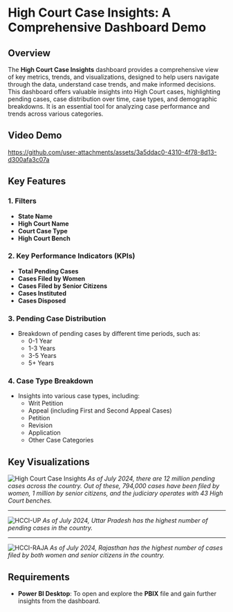 # High Court Case Insights: A Comprehensive Dashboard Demo

## Overview
The **High Court Case Insights** dashboard provides a comprehensive view of key metrics, trends, and visualizations, designed to help users navigate through the data, understand case trends, and make informed decisions. This dashboard offers valuable insights into High Court cases, highlighting pending cases, case distribution over time, case types, and demographic breakdowns. It is an essential tool for analyzing case performance and trends across various categories.

## Video Demo
https://github.com/user-attachments/assets/3a5ddac0-4310-4f78-8d13-d300afa3c07a

## Key Features
### 1. **Filters**
   - **State Name**
   - **High Court Name**
   - **Court Case Type**
   - **High Court Bench**

### 2. **Key Performance Indicators (KPIs)**
   - **Total Pending Cases**
   - **Cases Filed by Women**
   - **Cases Filed by Senior Citizens**
   - **Cases Instituted**
   - **Cases Disposed**

### 3. **Pending Case Distribution**
   - Breakdown of pending cases by different time periods, such as:
     - 0-1 Year
     - 1-3 Years
     - 3-5 Years
     - 5+ Years

### 4. **Case Type Breakdown**
   - Insights into various case types, including:
     - Writ Petition
     - Appeal (including First and Second Appeal Cases)
     - Petition
     - Revision
     - Application
     - Other Case Categories

## Key Visualizations

![High Court Case Insights](https://github.com/user-attachments/assets/a9a47078-ab96-40e9-b057-3072baba0686)
*As of July 2024, there are 12 million pending cases across the country. Out of these, 794,000 cases have been filed by women, 1 million by senior citizens, and the judiciary operates with 43 High Court benches.*

---

![HCCI-UP](https://github.com/user-attachments/assets/62bc2c0c-cd08-4df5-a53d-e553182a2b5d)
*As of July 2024, Uttar Pradesh has the highest number of pending cases in the country.*

---

![HCCI-RAJA](https://github.com/user-attachments/assets/becde6d7-2977-4fa8-8b4f-3af425e2c012)
*As of July 2024, Rajasthan has the highest number of cases filed by both women and senior citizens in the country.*

## Requirements
- **Power BI Desktop**: To open and explore the **PBIX** file and gain further insights from the dashboard.
